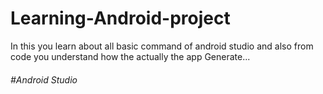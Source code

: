 # Learning-Android-project
 In this you learn about all basic command of android studio and also from code you understand how the actually the app Generate...
<h6>#Android Studio</h6>
